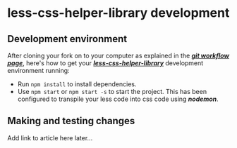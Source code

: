 # less-css-helper-library development

## Development environment
After cloning your fork on to your computer as explained in the ***[git workflow page](https://github.com/code-collabo/docs/blob/main/contributor-guide/git-workflow.md)***, here's how to get your ***[less-css-helper-library](https://github.com/code-collabo/less-css-helper-library)*** development environment running:
* Run `npm install` to install dependencies.
* Use `npm start` or `npm start -s` to start the project. This has been configured to transpile your less code into css code using ***nodemon***.

## Making and testing changes
Add link to article here later...

<!--
## Navigating the code base
The table containing grouped css classes along with their files has been added, to help find code for issue(s) you're working on easily.

Adding table soon...
-->

